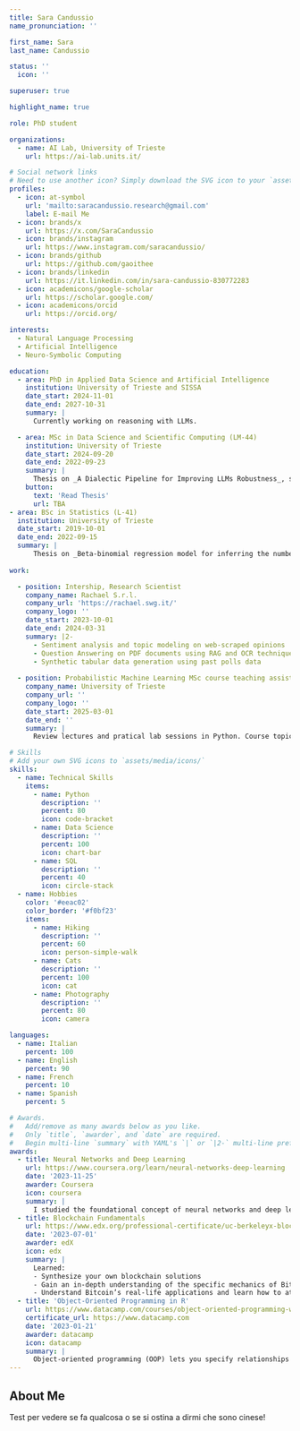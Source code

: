 ```yaml
---
title: Sara Candussio
name_pronunciation: ''

first_name: Sara
last_name: Candussio

status: ''
  icon: ''

superuser: true

highlight_name: true

role: PhD student

organizations:
  - name: AI Lab, University of Trieste
    url: https://ai-lab.units.it/

# Social network links
# Need to use another icon? Simply download the SVG icon to your `assets/media/icons/` folder.
profiles:
  - icon: at-symbol
    url: 'mailto:saracandussio.research@gmail.com'
    label: E-mail Me
  - icon: brands/x
    url: https://x.com/SaraCandussio
  - icon: brands/instagram
    url: https://www.instagram.com/saracandussio/
  - icon: brands/github
    url: https://github.com/gaoithee
  - icon: brands/linkedin
    url: https://it.linkedin.com/in/sara-candussio-830772283
  - icon: academicons/google-scholar
    url: https://scholar.google.com/
  - icon: academicons/orcid
    url: https://orcid.org/

interests:
  - Natural Language Processing
  - Artificial Intelligence
  - Neuro-Symbolic Computing

education:
  - area: PhD in Applied Data Science and Artificial Intelligence
    institution: University of Trieste and SISSA
    date_start: 2024-11-01
    date_end: 2027-10-31
    summary: |
      Currently working on reasoning with LLMs.

  - area: MSc in Data Science and Scientific Computing (LM-44)
    institution: University of Trieste
    date_start: 2024-09-20
    date_end: 2022-09-23
    summary: |
      Thesis on _A Dialectic Pipeline for Improving LLMs Robustness_, supervised by [Luca Bortolussi](https://ai-lab.units.it/?page_id=139) and [Gabriele Sarti](https://gsarti.com/), awarded 110/110 cum laude. 
    button:
      text: 'Read Thesis'
      url: TBA  
- area: BSc in Statistics (L-41)
  institution: University of Trieste
  date_start: 2019-10-01
  date_end: 2022-09-15
  summary: |
      Thesis on _Beta‑binomial regression model for inferring the number of BSc graduate students in Italian universities_, supervised by [Francesco Pauli](https://deams.units.it/en/node/1330), awarded 110/110 cum laude.
  
work:

  - position: Intership, Research Scientist
    company_name: Rachael S.r.l. 
    company_url: 'https://rachael.swg.it/'
    company_logo: ''
    date_start: 2023-10-01
    date_end: 2024-03-31
    summary: |2-
      - Sentiment analysis and topic modeling on web‑scraped opinions
      - Question Answering on PDF documents using RAG and OCR techniques
      - Synthetic tabular data generation using past polls data
  
  - position: Probabilistic Machine Learning MSc course teaching assistant
    company_name: University of Trieste
    company_url: ''
    company_logo: ''
    date_start: 2025-03-01
    date_end: ''
    summary: |
      Review lectures and pratical lab sessions in Python. Course topics: ERM, PAC learnability, Probabilistic Graphical Models, Hidden Markov Models, Bayesian Classification and Regression, Sampling‑based Inference, Expectation‑Maximization algorithm, Variational Inference, Generative Modeling (VAEs, Diffusion Models), Gaussian Processes.

# Skills
# Add your own SVG icons to `assets/media/icons/`
skills:
  - name: Technical Skills
    items:
      - name: Python
        description: ''
        percent: 80
        icon: code-bracket
      - name: Data Science
        description: ''
        percent: 100
        icon: chart-bar
      - name: SQL
        description: ''
        percent: 40
        icon: circle-stack
  - name: Hobbies
    color: '#eeac02'
    color_border: '#f0bf23'
    items:
      - name: Hiking
        description: ''
        percent: 60
        icon: person-simple-walk
      - name: Cats
        description: ''
        percent: 100
        icon: cat
      - name: Photography
        description: ''
        percent: 80
        icon: camera

languages:
  - name: Italian
    percent: 100
  - name: English
    percent: 90
  - name: French
    percent: 10
  - name: Spanish
    percent: 5

# Awards.
#   Add/remove as many awards below as you like.
#   Only `title`, `awarder`, and `date` are required.
#   Begin multi-line `summary` with YAML's `|` or `|2-` multi-line prefix and indent 2 spaces below.
awards:
  - title: Neural Networks and Deep Learning
    url: https://www.coursera.org/learn/neural-networks-deep-learning
    date: '2023-11-25'
    awarder: Coursera
    icon: coursera
    summary: |
      I studied the foundational concept of neural networks and deep learning. By the end, I was familiar with the significant technological trends driving the rise of deep learning; build, train, and apply fully connected deep neural networks; implement efficient (vectorized) neural networks; identify key parameters in a neural network’s architecture; and apply deep learning to your own applications.
  - title: Blockchain Fundamentals
    url: https://www.edx.org/professional-certificate/uc-berkeleyx-blockchain-fundamentals
    date: '2023-07-01'
    awarder: edX
    icon: edx
    summary: |
      Learned:
      - Synthesize your own blockchain solutions
      - Gain an in-depth understanding of the specific mechanics of Bitcoin
      - Understand Bitcoin’s real-life applications and learn how to attack and destroy Bitcoin, Ethereum, smart contracts and Dapps, and alternatives to Bitcoin’s Proof-of-Work consensus algorithm
  - title: 'Object-Oriented Programming in R'
    url: https://www.datacamp.com/courses/object-oriented-programming-with-s3-and-r6-in-r
    certificate_url: https://www.datacamp.com
    date: '2023-01-21'
    awarder: datacamp
    icon: datacamp
    summary: |
      Object-oriented programming (OOP) lets you specify relationships between functions and the objects that they can act on, helping you manage complexity in your code. This is an intermediate level course, providing an introduction to OOP, using the S3 and R6 systems. S3 is a great day-to-day R programming tool that simplifies some of the functions that you write. R6 is especially useful for industry-specific analyses, working with web APIs, and building GUIs.
---
```


## About Me

Test per vedere se fa qualcosa o se si ostina a dirmi che sono cinese!
